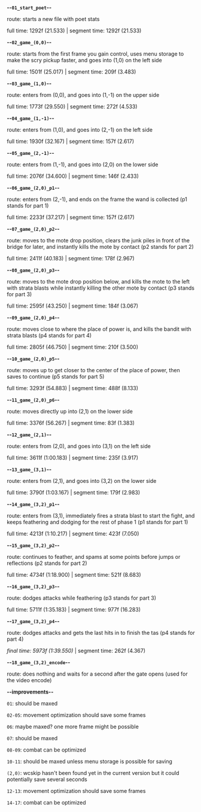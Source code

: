**--`01_start_poet`--**

route: starts a new file with poet stats

full time: 1292f (21.533) | segment time: 1292f (21.533)

**--`02_game_(0,0)`--**

route: starts from the first frame you gain control, uses menu storage to make the scry pickup faster, and goes into (1,0) on the left side

full time: 1501f (25.017) | segment time: 209f (3.483)

**--`03_game_(1,0)`--**

route: enters from (0,0), and goes into (1,-1) on the upper side

full time: 1773f (29.550) | segment time: 272f (4.533)

**--`04_game_(1,-1)`--**

route: enters from (1,0), and goes into (2,-1) on the left side

full time: 1930f (32.167) | segment time: 157f (2.617)

**--`05_game_(2,-1)`--**

route: enters from (1,-1), and goes into (2,0) on the lower side

full time: 2076f (34.600) | segment time: 146f (2.433)

**--`06_game_(2,0)_p1`--**

route: enters from (2,-1), and ends on the frame the wand is collected (p1 stands for part 1)

full time: 2233f (37.217) | segment time: 157f (2.617)

**--`07_game_(2,0)_p2`--**

route: moves to the mote drop position, clears the junk piles in front of the bridge for later, and instantly kills the mote by contact (p2 stands for part 2)

full time: 2411f (40.183) | segment time: 178f (2.967)

**--`08_game_(2,0)_p3`--**

route: moves to the mote drop position below, and kills the mote to the left with strata blasts while instantly killing the other mote by contact (p3 stands for part 3)

full time: 2595f (43.250) | segment time: 184f (3.067)

**--`09_game_(2,0)_p4`--**

route: moves close to where the place of power is, and kills the bandit with strata blasts (p4 stands for part 4)

full time: 2805f (46.750) | segment time: 210f (3.500)

**--`10_game_(2,0)_p5`--**

route: moves up to get closer to the center of the place of power, then saves to continue (p5 stands for part 5)

full time: 3293f (54.883) | segment time: 488f (8.133)

**--`11_game_(2,0)_p6`--**

route: moves directly up into (2,1) on the lower side

full time: 3376f (56.267) | segment time: 83f (1.383)

**--`12_game_(2,1)`--**

route: enters from (2,0), and goes into (3,1) on the left side

full time: 3611f (1:00.183) | segment time: 235f (3.917)

**--`13_game_(3,1)`--**

route: enters from (2,1), and goes into (3,2) on the lower side

full time: 3790f (1:03.167) | segment time: 179f (2.983)

**--`14_game_(3,2)_p1`--**

route: enters from (3,1), immediately fires a strata blast to start the fight, and keeps feathering and dodging for the rest of phase 1 (p1 stands for part 1)

full time: 4213f (1:10.217) | segment time: 423f (7.050)

**--`15_game_(3,2)_p2`--**

route: continues to feather, and spams at some points before jumps or reflections (p2 stands for part 2)

full time: 4734f (1:18.900) | segment time: 521f (8.683)

**--`16_game_(3,2)_p3`--**

route: dodges attacks while feathering (p3 stands for part 3)

full time: 5711f (1:35.183) | segment time: 977f (16.283)

**--`17_game_(3,2)_p4`--**

route: dodges attacks and gets the last hits in to finish the tas (p4 stands for part 4)

*final time: 5973f (1:39.550)* | segment time: 262f (4.367)

**--`18_game_(3,2)_encode`--**

route: does nothing and waits for a second after the gate opens (used for the video encode)

**--improvements--**

`01`: should be maxed

`02-05`: movement optimization should save some frames

`06`: maybe maxed? one more frame might be possible

`07`: should be maxed

`08-09`: combat can be optimized

`10-11`: should be maxed unless menu storage is possible for saving

`(2,0)`: wcskip hasn't been found yet in the current version but it could potentially save several seconds

`12-13`: movement optimization should save some frames

`14-17`: combat can be optimized
